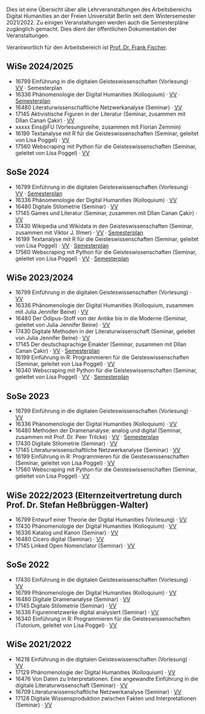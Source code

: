 Dies ist eine Übersicht über alle Lehrveranstaltungen des Arbeitsbereichs Digital Humanities an der
Freien Universität Berlin seit dem Wintersemester 2021/2022. Zu einigen Veranstaltungen werden auch
die Semesterpläne zugänglich gemacht. Dies dient der öffentlichen Dokumentation der Veranstaltungen.

Verantwortlich für den Arbeitsbereich ist [Prof. Dr. Frank Fischer](https://lehkost.github.io/).

## WiSe 2024/2025

- 16799 Einführung in die digitalen Geisteswissenschaften (Vorlesung) · [VV](https://www.fu-berlin.de/vv/de/lv/906756) · Semesterplan
- 16336 Phänomenologie der Digital Humanities (Kolloquium) · [VV](https://www.fu-berlin.de/vv/de/lv/906782) · [Semesterplan](https://wikis.fu-berlin.de/display/phaenodh)
- 16480 Literaturwissenschaftliche Netzwerkanalyse (Seminar) · [VV](https://www.fu-berlin.de/vv/de/lv/906779)
- 17145 Aktivistische Figuren in der Literatur (Seminar, zusammen mit Dîlan Canan Çakir) · [VV](https://www.fu-berlin.de/vv/de/lv/906780)
- xxxxx Eins@FU (Vorlesungsreihe, zusammen mit Florian Zemmin)
- 16199 Textanalyse mit R für die Geisteswissenschaften (Seminar, geleitet von Lisa Poggel) · [VV](https://www.fu-berlin.de/vv/de/lv/906784)
- 17560 Webscraping mit Python für die Geisteswissenschaften (Seminar, geleitet von Lisa Poggel) · [VV](https://www.fu-berlin.de/vv/de/lv/906787)

## SoSe 2024

- 16799 Einführung in die digitalen Geisteswissenschaften (Vorlesung) · [VV](https://www.fu-berlin.de/vv/de/lv/870164) · [Semesterplan](courses/sose_2024_einfuehrung_in_die_dh)
- 16336 Phänomenologie der Digital Humanities (Kolloquium) · [VV](https://www.fu-berlin.de/vv/de/lv/870197)
- 16480 Digitale Stilometrie (Seminar) · [VV](https://www.fu-berlin.de/vv/de/lv/867132)
- 17145 Games und Literatur (Seminar, zusammen mit Dîlan Canan Çakir) · [VV](https://www.fu-berlin.de/vv/de/lv/870181)
- 17430 Wikipedia und Wikidata in den Geisteswissenschaften (Seminar, zusammen mit Viktor J. Illmer) · [VV](https://www.fu-berlin.de/vv/de/lv/870185) · [Semesterplan](courses/sose_2024_wikipedia_und_wikidata)
- 16199 Textanalyse mit R für die Geisteswissenschaften (Seminar, geleitet von Lisa Poggel) · [VV](https://www.fu-berlin.de/vv/de/lv/868465) · [Semesterplan](https://lipogg.github.io/textanalyse-mit-r/)
- 17560 Webscraping mit Python für die Geisteswissenschaften (Seminar, geleitet von Lisa Poggel) · [VV](https://www.fu-berlin.de/vv/de/lv/870213) · [Semesterplan](https://lipogg.github.io/webscraping-mit-python/intro.html)

## WiSe 2023/2024

- 16799 Einführung in die digitalen Geisteswissenschaften (Vorlesung) · [VV](https://www.fu-berlin.de/vv/de/lv/827562)
- 16336 Phänomenologie der Digital Humanities (Kolloquium, zusammen mit Julia Jennifer Beine) · [VV](https://www.fu-berlin.de/vv/de/lv/827163)
- 16480 Der Ödipus-Stoff von der Antike bis in die Moderne (Seminar, geleitet von Julia Jennifer Beine) · [VV](https://www.fu-berlin.de/vv/de/lv/825698)
- 17430 Digitale Methoden in der Literaturwissenschaft (Seminar, geleitet von Julia Jennifer Beine) · [VV](https://www.fu-berlin.de/vv/de/lv/825196)
- 17145 Der deutschsprachige Einakter (Seminar, zusammen mit Dîlan Canan Çakir) · [VV](https://www.fu-berlin.de/vv/de/lv/827564) · [Semesterplan](https://dramenanalyse.github.io/einakter_wise_2023-2024)
- 16199 Einführung in R: Programmieren für die Geisteswissenschaften (Seminar, geleitet von Lisa Poggel) · [VV](https://www.fu-berlin.de/vv/de/lv/826699)
- 16340 Webscraping mit Python für die Geisteswissenschaften (Seminar, geleitet von Lisa Poggel) · [VV](https://www.fu-berlin.de/vv/de/lv/827554) · [Semesterplan](https://webscraping-wise2324.netlify.app/intro.html)

## SoSe 2023

- 16799 Einführung in die digitalen Geisteswissenschaften (Vorlesung) · [VV](https://www.fu-berlin.de/vv/de/lv/793088)
- 16336 Phänomenologie der Digital Humanities (Kolloquium) · [VV](https://www.fu-berlin.de/vv/de/lv/793109)
- 16480 Methoden der Dramenanalyse: analog und digital (Seminar, zusammen mit Prof. Dr. Peer Trilcke) · [VV](https://www.fu-berlin.de/vv/de/lv/793092) · [Semesterplan](https://dramenanalyse.github.io/methoden_analog_digital_sose_2023)
- 17430 Digitale Stilometrie (Seminar) · [VV](https://www.fu-berlin.de/vv/de/lv/793213)
- 17145 Literaturwissenschaftliche Netzwerkanalyse (Seminar) · [VV](https://www.fu-berlin.de/vv/de/lv/793107)
- 16199 Einführung in R: Programmieren für die Geisteswissenschaften (Seminar, geleitet von Lisa Poggel) · [VV](https://www.fu-berlin.de/vv/de/lv/793218)
- 17560 Webscraping mit Python für die Geisteswissenschaften (Seminar, geleitet von Lisa Poggel) · [VV](https://www.fu-berlin.de/vv/de/lv/793221)

## WiSe 2022/2023 (Elternzeitvertretung durch Prof. Dr. Stefan Heßbrüggen-Walter)

- 16799 Entwurf einer Theorie der Digital Humanities (Vorlesung) · [VV](https://www.fu-berlin.de/vv/de/lv/758940)
- 17430 Phänomenologie der Digital Humanities (Kolloquium) · [VV](https://www.fu-berlin.de/vv/de/lv/758941)
- 16336 Katalog und Kanon (Seminar) · [VV](https://www.fu-berlin.de/vv/de/lv/758946)
- 16480 Cicero digital (Seminar) · [VV](https://www.fu-berlin.de/vv/de/lv/758943)
- 17145 Linked Open Nomenclator (Seminar) · [VV](https://www.fu-berlin.de/vv/de/lv/758944)

## SoSe 2022

- 17430 Einführung in die digitalen Geisteswissenschaften (Vorlesung) · [VV](https://www.fu-berlin.de/vv/de/lv/734012)
- 16799 Phänomenologie der Digital Humanities (Kolloquium) · [VV](https://www.fu-berlin.de/vv/de/lv/734033)
- 16480 Digitale Dramenanalyse (Seminar) · [VV](https://www.fu-berlin.de/vv/de/lv/734022)
- 17145 Digitale Stilometrie (Seminar) · [VV](https://www.fu-berlin.de/vv/de/lv/734025)
- 16336 Figurennetzwerke digital analysiert (Seminar) · [VV](https://www.fu-berlin.de/vv/de/lv/734029)
- 16340 Einführung in R: Programmieren für die Geisteswissenschaften (Tutorium, geleitet von Lisa Poggel) · [VV](https://www.fu-berlin.de/vv/de/lv/734035)

## WiSe 2021/2022
- 16218 Einführung in die digitalen Geisteswissenschaften (Vorlesung) · [VV](https://www.fu-berlin.de/vv/de/lv/705713)
- 17129 Phänomenologie der Digital Humanities (Kolloquium) · [VV](https://www.fu-berlin.de/vv/de/lv/705717)
- 16476 Von Daten zu Interpretationen. Eine angewandte Einführung in die digitale Literaturwissenschaft (Seminar) · [VV](https://www.fu-berlin.de/vv/de/lv/703652)
- 16709 Literaturwissenschaftliche Netzwerkanalyse (Seminar) · [VV](https://www.fu-berlin.de/vv/de/lv/703711)
- 17128 Digitale Wissensproduktion zwischen Fakten und Interpretationen (Seminar) · [VV](https://www.fu-berlin.de/vv/de/lv/705718)
